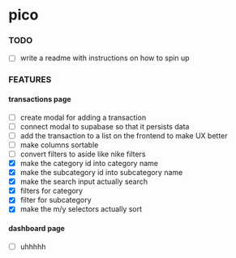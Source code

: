 # pico

### TODO

- [ ] write a readme with instructions on how to spin up

### FEATURES

#### transactions page

- [ ] create modal for adding a transaction
- [ ] connect modal to supabase so that it persists data
- [ ] add the transaction to a list on the frontend to make UX better
- [ ] make columns sortable
- [ ] convert filters to aside like nike filters
- [x] make the category id into category name
- [x] make the subcategory id into subcategory name
- [x] make the search input actually search
- [x] filters for category
- [x] filter for subcategory
- [x] make the m/y selectors actually sort

#### dashboard page

- [ ] uhhhhh
